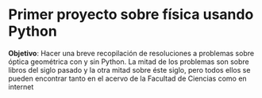 # Primer proyecto sobre física usando Python

**Objetivo**: Hacer una breve recopilación de resoluciones a  problemas sobre óptica geométrica con y sin Python. La mitad de los problemas son sobre libros del siglo pasado y la otra mitad sobre éste siglo, pero todos ellos se pueden encontrar tanto en el acervo de la Facultad de Ciencias como  en internet





